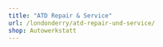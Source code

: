 ```yaml
---
title: "ATD Repair & Service"
url: /londonderry/atd-repair-und-service/
shop: Autowerkstatt
---
```


